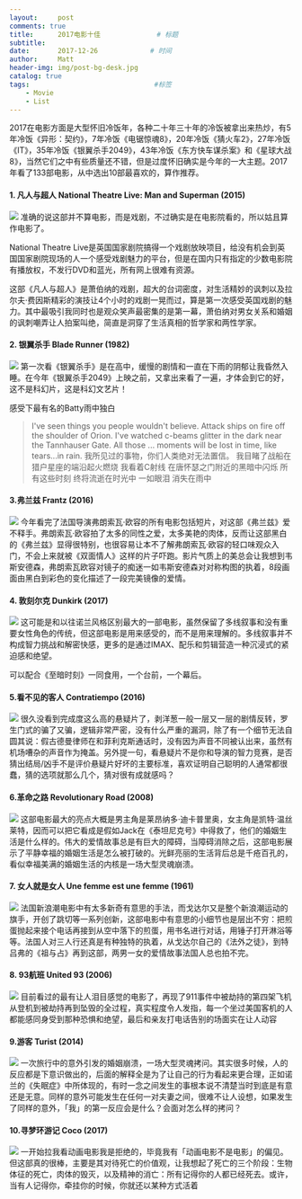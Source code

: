 ```yaml
---
layout:     post           
comments: true
title:      2017电影十佳              # 标题 
subtitle:   
date:       2017-12-26             # 时间
author:     Matt                   
header-img: img/post-bg-desk.jpg    
catalog: true                      
tags:                               #标签
    - Movie
    - List
---
```

2017在电影方面是大型怀旧冷饭年，各种二十年三十年的冷饭被拿出来热炒，有5年冷饭《异形：契约》，7年冷饭《电锯惊魂8》，20年冷饭《猜火车2》，27年冷饭《IT》，35年冷饭《银翼杀手2049》，43年冷饭《东方快车谋杀案》和《星球大战8》，当然它们之中有些质量还不错，但是过度怀旧确实是今年的一大主题。2017年看了133部电影，从中选出10部最喜欢的，算作推荐。

#### 1. 凡人与超人 National Theatre Live: Man and Superman (2015)
![](http://p4cxmty15.bkt.clouddn.com/p2499757062.jpg)
准确的说这部并不算电影，而是戏剧，不过确实是在电影院看的，所以姑且算作电影了。

National Theatre Live是英国国家剧院搞得一个戏剧放映项目，给没有机会到英国国家剧院现场的人一个感受戏剧魅力的平台，但是在国内只有指定的少数电影院有播放权，不发行DVD和蓝光，所有网上很难有资源。

这部《凡人与超人》是萧伯纳的戏剧，超大的台词密度，对生活精妙的讽刺以及拉尔夫·费因斯精彩的演技让4个小时的戏剧一晃而过，算是第一次感受英国戏剧的魅力。其中最吸引我同时也是观众笑声最密集的是第一幕，萧伯纳对男女关系和婚姻的讽刺嘲弄让人拍案叫绝，简直是洞穿了生活真相的哲学家和两性学家。

#### 2. 银翼杀手 Blade Runner (1982)
![](http://p4cxmty15.bkt.clouddn.com/p868550285.jpg)
第一次看《银翼杀手》是在高中，缓慢的剧情和一直在下雨的阴郁让我昏然入睡。在今年《银翼杀手2049》上映之前，又拿出来看了一遍，才体会到它的好，这不是科幻片，这是科幻文艺片！

感受下最有名的Batty雨中独白
> I've seen things you people wouldn't believe.
> Attack ships on fire off the shoulder of Orion.
> I've watched c-beams glitter in the dark near the Tannhauser Gate.
> All those ... moments will be lost in time, like tears...in rain.
> 我所见过的事物，你们人类绝对无法置信。
> 我目睹了战船在猎户星座的端沿起火燃烧 
> 我看着C射线 在唐怀瑟之门附近的黑暗中闪烁
> 所有这些时刻 终将流逝在时光中
> 一如眼泪 
> 消失在雨中

#### 3.弗兰兹 Frantz (2016)
![](http://p4cxmty15.bkt.clouddn.com/p2383307897.jpg)
今年看完了法国导演弗朗索瓦·欧容的所有电影包括短片，对这部《弗兰兹》爱不释手。弗朗索瓦·欧容拍了太多的同性之爱，太多美艳的肉体，反而让这部黑白的《弗兰兹》显得很特别，也很容易让本不了解弗朗索瓦·欧容的轻口味观众入门，不会上来就被《双面情人》这样的片子吓跑。影片气质上的美总会让我想到韦斯安德森，弗朗索瓦欧容对镜子的痴迷一如韦斯安德森对对称构图的执着，8段画面由黑白到彩色的变化描述了一段完美镜像的爱情。

#### 4. 敦刻尔克 Dunkirk (2017)
![](http://p4cxmty15.bkt.clouddn.com/p2404817208.jpg)
这可能是和以往诺兰风格区别最大的一部电影，虽然保留了多线叙事和没有重要女性角色的传统，但这部电影是用来感受的，而不是用来理解的。多线叙事并不构成智力挑战和解密快感，更多的是通过IMAX、配乐和剪辑营造一种沉浸式的紧迫感和绝望。

可以配合《至暗时刻》一同食用，一个台前，一个幕后。

#### 5.看不见的客人 Contratiempo (2016)
![](http://p4cxmty15.bkt.clouddn.com/p2449229311.jpg)
很久没看到完成度这么高的悬疑片了，剥洋葱一般一层又一层的剧情反转，罗生门式的骗了又骗，逻辑非常严密，没有什么严重的漏洞，除了有一个细节无法自圆其说：假古德曼律师在和菲利克斯通话时，没有因为声音不同被认出来，虽然有机场嘈杂的声音作为掩盖。另外提一句，看悬疑片不是你和导演的智力竞赛，是否猜出结局/凶手不是评价悬疑片好坏的主要标准，喜欢证明自己聪明的人通常都很蠢，猜的选项就那么几个，猜对很有成就感吗？

#### 6.革命之路 Revolutionary Road (2008)
![](http://p4cxmty15.bkt.clouddn.com/p480460526.jpg)
这部电影最大的亮点大概是男主角是莱昂纳多·迪卡普里奥，女主角是凯特·温丝莱特，因而可以把它看成是假如Jack在《泰坦尼克号》中得救了，他们的婚姻生活是什么样的。伟大的爱情故事总是有巨大的障碍，当障碍消除之后，这部电影展示了平静幸福的婚姻生活是怎么被打破的。光鲜亮丽的生活背后总是千疮百孔的，看似幸福美满的婚姻生活的内核是一场大型灵魂崩溃。

#### 7. 女人就是女人 Une femme est une femme (1961)
![](http://p4cxmty15.bkt.clouddn.com/p1975594871.jpg)
法国新浪潮电影中有太多新奇有意思的手法，而戈达尔又是整个新浪潮运动的旗手，开创了跳切等一系列创新，这部电影中有意思的小细节也是层出不穷：把煎蛋抛起来接个电话再接到从空中落下的煎蛋，用书名进行对话，用锤子打开淋浴等等。法国人对三人行还真是有种独特的执着，从戈达尔自己的《法外之徒》，到特吕弗的《祖与占》再到这部，两男一女的爱情故事法国人总也拍不完。

#### 8. 93航班 United 93 (2006)
![](http://p4cxmty15.bkt.clouddn.com/p455571064.jpg)
目前看过的最有让人泪目感觉的电影了，再现了911事件中被劫持的第四架飞机从登机到被劫持再到坠毁的全过程，真实程度令人发指，每一个坐过美国客机的人都能感同身受到那种恐惧和绝望，最后和亲友打电话告别的场面实在让人动容

#### 9.游客 Turist (2014)
![](http://p4cxmty15.bkt.clouddn.com/p2207561733.jpg)
一次旅行中的意外引发的婚姻崩溃，一场大型灵魂拷问。其实很多时候，人的反应都是下意识做出的，后面的解释全是为了让自己的行为看起来更合理，正如诺兰的《失眠症》中所体现的，有时一念之间发生的事根本说不清楚当时到底是有意还是无意。同样的意外可能发生在任何一对夫妻之间，很难不让人设想，如果发生了同样的意外，「我」的第一反应会是什么？会面对怎么样的拷问？

#### 10.寻梦环游记 Coco (2017)
![](http://p4cxmty15.bkt.clouddn.com/p2505426431.jpg)
一开始拉我看动画电影我是拒绝的，毕竟我有「动画电影不是电影」的偏见。但这部真的很棒，主要是其对待死亡的价值观，让我想起了死亡的三个阶段：生物体征的死亡，肉体的毁灭，以及精神的消亡：所有记得你的人都已经死去。或许，当有人记得你，牵挂你的时候，你就还以某种方式活着 

